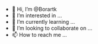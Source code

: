 - 👋 Hi, I’m @Borartk
- 👀 I’m interested in ...
- 🌱 I’m currently learning ...
- 💞️ I’m looking to collaborate on ...
- 📫 How to reach me ...

<!---
Borartk/Borartk is a ✨ special ✨ repository because its `README.md` (this file) appears on your GitHub profile.
You can click the Preview link to take a look at your changes.
--->
